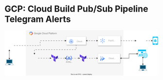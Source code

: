 # GCP: Cloud Build Pub/Sub Pipeline Telegram Alerts

![Architecture Diagram](./telegram-notification.svg)
